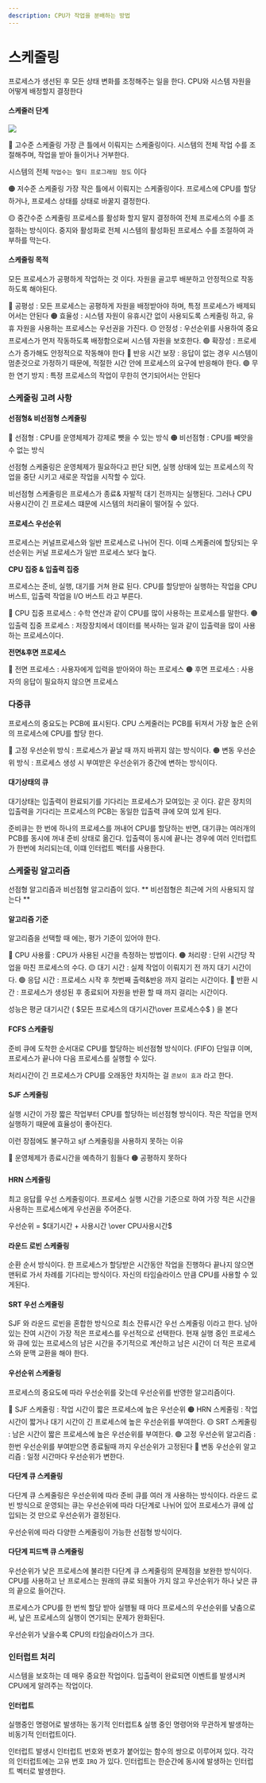 ```yaml
---
description: CPU가 작업을 분배하는 방법
---
```


# 스케줄링

프로세스가 생선된 후 모든 상태 변화를 조정해주는 일을 한다. CPU와 시스템 자원을 어떻게 배정할지 결정한다

#### 스케줄러 단계

![](https://velog.velcdn.com/images/junny8643/post/4d5d5f9d-cf0f-4840-853a-a9688e7caa62/image.png)

🔴 고수준 스케줄링 가장 큰 틀에서 이뤄지는 스케줄링이다. 시스템의 전체 작업 수를 조절해주며, 작업을 받아 들이거나 거부한다.

시스템의 전체 `작업수는 멀티 프로그래밍 정도` 이다

🟠 저수준 스케줄링 가장 작은 틀에서 이뤄지는 스케줄링이다. 프로세스에 CPU를 할당하거나, 프로세스 상태를 상태로 바꿀지 결정한다.

🟡 중간수준 스케줄링 프로세스를 활성화 할지 말지 결정하여 전체 프로세스의 수를 조절하는 방식이다. 중지와 활성화로 전체 시스템의 활성화된 프로세스 수를 조절하여 과부하를 막는다.

#### 스케줄링 목적

모든 프로세스가 공평하게 작업하는 것 이다. 자원을 골고루 배분하고 안정적으로 작동하도록 해야된다.

🔴 공평성 : 모든 프로세스는 공평하게 자원을 배정받아야 하며, 특정 프로세스가 배제되어서는 안된다 🟠 효율성 : 시스템 자원이 유휴시간 없이 사용되도록 스케줄링 하고, 유휴 자원을 사용하는 프로세스는 우선권을 가진다. 🟡 안정성 : 우선순위를 사용하여 중요 프로세스가 먼저 작동하도록 배정함으로써 시스템 자원을 보호한다. 🟢 확장성 : 프로세스가 증가해도 안정적으로 작동해야 한다 🔵 반응 시간 보장 : 응답이 없는 경우 시스템이 멈춘것으로 가정하기 때문에, 적절한 시간 안에 프로세스의 요구에 반응해야 한다. 🟣 무한 연기 방지 : 특정 프로세스의 작업이 무한히 연기되어서는 안된다



### 스케줄링 고려 사항

#### 선점형& 비선점형 스케줄링

🔴 선점형 : CPU를 운영체제가 강제로 뺏을 수 있는 방식 🟠 비선점형 : CPU를 빼앗을 수 없는 방식

선점형 스케줄링은 운영체제가 필요하다고 판단 되면, 실행 상태에 있는 프로세스의 작업을 중단 시키고 새로운 작업을 시작할 수 있다.

비선점형 스케줄링은 프로세스가 종료& 자발적 대기 전까지는 실행된다. 그러나 CPU 사용시간이 긴 프로세스 떄문에 시스템의 처리율이 떨어질 수 있다.

#### 프로세스 우선순위

프로세스는 커널프로세스와 일반 프로세스로 나뉘어 진다. 이때 스케줄러에 할당되는 우선순위는 커널 프로세스가 일반 프로세스 보다 높다.

**CPU 집중 & 입출력 집중**

프로세스는 준비, 실행, 대기를 거쳐 완료 된다. CPU를 할당받아 실행하는 작업을 CPU 버스트, 입출력 작업을 I/O 버스트 라고 부른다.

🔴 CPU 집중 프로세스 : 수학 연산과 같이 CPU를 많이 사용하는 프로세스를 말한다. 🟠 입출력 집중 프로세스 : 저장장치에서 데이터를 복사하는 일과 같이 입출력을 많이 사용하는 프로세스이다.

**전면&후면 프로세스**

🔴 전면 프로세스 : 사용자에게 입력을 받아와야 하는 프로세스 🟠 후면 프로세스 : 사용자의 응답이 필요하지 않으면 프로세스



### 다중큐

프로세스의 중요도는 PCB에 표시된다. CPU 스케줄러는 PCB를 뒤져서 가장 높은 순위의 프로세스에 CPU를 할당 한다.

🔴 고정 우선순위 방식 : 프로세스가 끝날 때 까지 바뀌지 않는 방식이다. 🟠 변동 우선순위 방식 : 프로세스 생성 시 부여받은 우선순위가 중간에 변하는 방식이다.

#### 대기상태의 큐

대기상태는 입출력이 완료되기를 기다리는 프로세스가 모여있는 곳 이다. 같은 장치의 입출력을 기다리는 프로세스의 PCB는 동일한 입출력 큐에 모여 있게 된다.

준비큐는 한 번에 하나의 프로세스를 꺼내어 CPU를 할당하는 반면, 대기큐는 여러개의 PCB를 동시에 꺼내 준비 상태로 옮긴다. 입출력이 동시에 끝나는 경우에 여러 인터럽트가 한번에 처리되는데, 이떄 인터럽트 벡터를 사용한다.



### 스케줄링 알고리즘

선점형 알고리즘과 비선점형 알고리즘이 있다. \*\* 비선점형은 최근에 거의 사용되지 않는다 \*\*

#### 알고리즘 기준

알고리즘을 선택할 때 에는, 평가 기준이 있어야 한다.

🔴 CPU 사용률 : CPU가 사용된 시간을 측정하는 방법이다. 🟠 처리량 : 단위 시간당 작업을 마친 프로세스의 수다. 🟡 대기 시간 : 실제 작업이 이뤄지기 전 까지 대기 시간이다. 🟢 응답 시간 : 프로세스 시작 후 첫번째 출력&반응 까지 걸리는 시간이다. 🔵 반환 시간 : 프로세스가 생성된 후 종료되어 자원을 반환 할 때 까지 걸리는 시간이다.

성능은 평균 대기시간 ( $모든 프로세스의 대기시간\over 프로세스수$ ) 을 본다

#### FCFS 스케줄링

준비 큐에 도착한 순서대로 CPU를 할당하는 비선점형 방식이다. (FIFO) 단일큐 이며, 프로세스가 끝나야 다음 프로세스를 실행할 수 있다.

처리시간이 긴 프로세스가 CPU를 오래동안 차지하는 걸 `콘보이 효과` 라고 한다.

#### SJF 스케줄링

실행 시간이 가장 짧은 작업부터 CPU를 할당하는 비선점형 방식이다. 작은 작업을 먼저 실행하기 때문에 효율성이 좋아진다.

이런 장점에도 불구하고 sjf 스케줄링을 사용하지 못하는 이유

🔴 운영체제가 종료시간을 예측하기 힘들다 🟠 공평하지 못하다

#### HRN 스케줄링

최고 응답률 우선 스케줄링이다. 프로세스 실행 시간을 기준으로 하여 가장 적은 시간을 사용하는 프로세스에게 우선권을 주어준다.

우선순위 = $대기시간 + 사용시간 \over CPU사용시간$

#### 라운드 로빈 스케줄링

순환 순서 방식이다. 한 프로세스가 할당받은 시간동안 작업을 진행하다 끝나지 않으면 맨뒤로 가서 차례를 기다리는 방식이다. 자신의 타임슬라이스 만큼 CPU를 사용할 수 있게된다.

#### SRT 우선 스케줄링

SJF 와 라운드 로빈을 혼합한 방식으로 최소 잔류시간 우선 스케줄링 이라고 한다. 남아있는 잔여 시간이 가장 적은 프로세스를 우선적으로 선택한다. 현재 실행 중인 프로세스와 큐에 있는 프로세스의 남은 시간을 주기적으로 계산하고 남은 시간이 더 적은 프로세스와 문맥 교환을 해야 한다.

#### 우선순위 스케줄링

프로세스의 중요도에 따라 우선순위를 갖는데 우선순위를 반영한 알고리즘이다.

🔴 SJF 스케줄링 : 작업 시간이 짧은 프로세스에 높은 우선순위 🟠 HRN 스케줄링 : 작업 시간이 짧거나 대기 시간이 긴 프로세스에 높은 우선순위를 부여한다. 🟡 SRT 스케줄링 : 남은 시간이 짧은 프로세스에 높은 우선순위를 부여한다. 🟢 고정 우선순위 알고리즘 : 한번 우선순위를 부여받으면 종료될때 까지 우선순위가 고정된다 🔵 변동 우선순위 알고리즘 : 일정 시간마다 우선순위가 변한다.

#### 다단계 큐 스케줄링

다단계 큐 스케줄링은 우선순위에 따라 준비 큐를 여러 개 사용하는 방식이다. 라운드 로빈 방식으로 운영되는 큐는 우선순위에 따라 다단계로 나뉘어 있어 프로세스가 큐에 삽입되는 것 만으로 우선순위가 결정된다.

우선순위에 따라 다양한 스케줄링이 가능한 선점형 방식이다.

#### 다단계 피드백 큐 스케줄링

우선순위가 낮은 프로세스에 불리한 다단계 큐 스케줄링의 문제점을 보완한 방식이다. CPU를 사용하고 난 프로세스는 원래의 큐로 되돌아 가지 않고 우선순위가 하나 낮은 큐의 끝으로 들어간다.

프로세스가 CPU를 한 번씩 할당 받아 실행될 때 마다 프로세스의 우선순위를 낮춤으로써, 낲은 프로세스의 실행이 연기되는 문제가 완화된다.

우선순위가 낮을수록 CPU의 타임슬라이스가 크다.



### 인터럽트 처리

시스템을 보호하는 데 매우 중요한 작업이다. 입출력이 완료되면 이벤트를 발생시켜 CPU에게 알려주는 작업이다.

#### 인터럽트

실행중인 명령어로 발생하는 동기적 인터럽트& 실행 중인 명령어와 무관하게 발생하는 비동기적 인터럽트이다.

인터럽트 발생시 인터럽트 번호와 번호가 붙어있는 함수의 쌍으로 이루어져 있다. 각각의 인터럽트에는 고유 번호 `IRQ` 가 있다. 인터럽트는 한순간에 동시에 발생하는 인터럽트 벡터로 발생한다.
